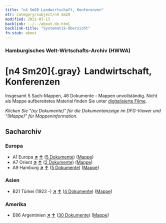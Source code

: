 ```yaml
---
title: "n4 Sm20 Landwirtschaft, Konferenzen"
etr: category/subject/n4 Sm20
modified: 2021-03-13
backlink: ../../about.de.html
backlink-title: "Systematik-Übersicht"
fn-stub: about
---
```


### Hamburgisches Welt-Wirtschafts-Archiv (HWWA)
# [n4 Sm20]{.gray}&#8201; Landwirtschaft, Konferenzen&#160; 




Insgesamt 5 Sach-Mappen, 46 Dokumente - Mappen unvollständig.
Nicht als Mappe aufbereitetes Material finden Sie unter [digitalisierte Filme](/film/h1_sh).

_Klicken Sie "(xy Dokumente)" für die Dokumentanzeige im DFG-Viewer und "(Mappe)" für Mappeninformation._

## Sacharchiv




### Europa

- A1 Europa [**&nearr;**](../../../geo/i/140892/about.de.html "Europa (alle Mappen)") [**&uarr;**](../../../geo/about.de.html#A1 "Ländersystematik") (<a href="https://pm20.zbw.eu/dfgview/sh/140892,150185" title="über: Europa : Landwirtschaft, Konferenzen" target="_blank">5 Dokumente</a>) ([Mappe](../../../../folder/sh/1408xx/140892/1501xx/150185/about.de.html))
- A7 Orient [**&nearr;**](../../../geo/i/140902/about.de.html "Orient (alle Mappen)") [**&uarr;**](../../../geo/about.de.html#A7 "Ländersystematik") (<a href="https://pm20.zbw.eu/dfgview/sh/140902,150185" title="über: Orient : Landwirtschaft, Konferenzen" target="_blank">2 Dokumente</a>) ([Mappe](../../../../folder/sh/1409xx/140902/1501xx/150185/about.de.html))
- A9 Hamburg [**&nearr;**](../../../geo/i/140905/about.de.html "Hamburg (alle Mappen)") [**&uarr;**](../../../geo/about.de.html#A9 "Ländersystematik") (<a href="https://pm20.zbw.eu/dfgview/sh/140905,150185" title="über: Hamburg : Landwirtschaft, Konferenzen" target="_blank">5 Dokumente</a>) ([Mappe](../../../../folder/sh/1409xx/140905/1501xx/150185/about.de.html))

### Asien

- B21 Türkei (1923 -) [**&nearr;**](../../../geo/i/141111/about.de.html "Türkei (1923 -) (alle Mappen)") [**&uarr;**](../../../geo/about.de.html#B21 "Ländersystematik") (<a href="https://pm20.zbw.eu/dfgview/sh/141111,150185" title="über: Türkei (1923 -) : Landwirtschaft, Konferenzen" target="_blank">4 Dokumente</a>) ([Mappe](../../../../folder/sh/1411xx/141111/1501xx/150185/about.de.html))

### Amerika

- E86 Argentinien [**&nearr;**](../../../geo/i/141692/about.de.html "Argentinien (alle Mappen)") [**&uarr;**](../../../geo/about.de.html#E86 "Ländersystematik") (<a href="https://pm20.zbw.eu/dfgview/sh/141692,150185" title="über: Argentinien : Landwirtschaft, Konferenzen" target="_blank">30 Dokumente</a>) ([Mappe](../../../../folder/sh/1416xx/141692/1501xx/150185/about.de.html))


